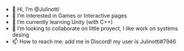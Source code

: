 - 👋 Hi, I’m @Julinotti
- 👀 I’m interested in Games or Interactive pages
- 🌱 I’m currently learning Unity (with C++)
- 💞️ I’m looking to collaborate on little proyect, I like work on systems desing
- 📫 How to reach me: add me in Discord! my user is Julinotti#7946

<!---
Julinotti/Julinotti is a ✨ special ✨ repository because its `README.md` (this file) appears on your GitHub profile.
You can click the Preview link to take a look at your changes.
--->
